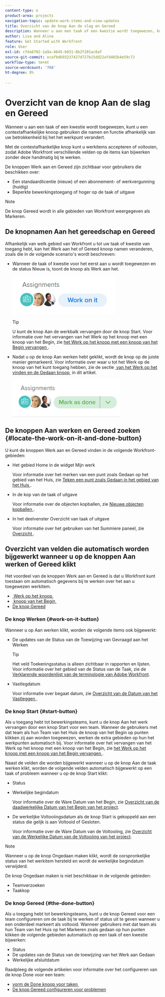 ```yaml
---
content-type: o
product-area: projects
navigation-topic: update-work-items-and-view-updates
title: Overzicht van de knop Aan de slag en Gereed
description: Wanneer u aan een taak of een kwestie wordt toegewezen, kunt u een contextafhankelijke knoop gebruiken die namen en functie afhankelijk van uw betrokkenheid bij het het werkpunt verandert.
author: Lisa and Alina
feature: Get Started with Workfront
role: User
exl-id: cfda6702-1a9a-4645-b031-8b2f201ac0af
source-git-commit: ecafbd693237427d727b15dd22afd485b4e59c72
workflow-type: tm+mt
source-wordcount: '768'
ht-degree: 0%

---
```


# Overzicht van de knop Aan de slag en Gereed

Wanneer u aan een taak of een kwestie wordt toegewezen, kunt u een contextafhankelijke knoop gebruiken die namen en functie afhankelijk van uw betrokkenheid bij het het werkpunt verandert.

Met de contextafhankelijke knop kunt u werkitems accepteren of voltooien, zodat Adobe Workfront verschillende velden op de items kan bijwerken zonder deze handmatig bij te werken.

De knoppen Werk aan en Gereed zijn zichtbaar voor gebruikers die beschikken over:

* Een standaardlicentie (nieuw) of een abonnement- of werkvergunning (huidig)
* Beperkte bewerkingstoegang of hoger op de taak of uitgave

>[!NOTE]
>
>De knop Gereed wordt in alle gebieden van Workfront weergegeven als Markeren.

## De knopnamen Aan het gereedschap en Gereed

Afhankelijk van welk gebied van Workfront u tot uw taak of kwestie van toegang hebt, kan het Werk aan het of Gereed knoop namen veranderen, zoals die in de volgende scenario&#39;s wordt beschreven:

* Wanneer de taak of kwestie voor het eerst aan u wordt toegewezen en de status Nieuw is, toont de knoop als Werk aan het.

  ![](assets/nwe-work-on-it-button.png)

  >[!TIP]
  >
  >U kunt de knop Aan de werkbalk vervangen door de knop Start. Voor informatie over het vervangen van het Werk op het knoop met een knoop van het Begin, zie [&#x200B; het Werk op het knoop met een knoop van het Begin vervangen &#x200B;](../../people-teams-and-groups/create-and-manage-teams/work-on-it-button-to-start-button.md).

* Nadat u op de knop Aan werken hebt geklikt, wordt de knop op de juiste manier gemarkeerd. Voor informatie over waar u tot het Werk op de knoop van het kunt toegang hebben, zie de sectie [&#x200B; van het Werk op het vinden en de Gedaan knoop &#x200B;](#locate-the-work-on-it-and-done-button) in dit artikel.

  ![](assets/nwe-mark-as-done-button-350x122.png)


<!--If you are not the only one assigned to the task or issue and you are accessing your work item from the My Work widget in the Home area, the button changes to Done with my part.

  ![](assets/home-left-done-with-my-part-button-350x184.png)-->

## De knoppen Aan werken en Gereed zoeken {#locate-the-work-on-it-and-done-button}

U kunt de knoppen Werk aan en Gereed vinden in de volgende Workfront-gebieden:

* Het gebied Home in de widget Mijn werk

  Voor informatie over het merken van een punt zoals Gedaan op het gebied van het Huis, zie [&#x200B; Teken een punt zoals Gedaan in het gebied van het Huis &#x200B;](../../workfront-basics/using-home/using-the-home-area/mark-item-done-in-home.md).

* In de kop van de taak of uitgave

  Voor informatie over de objecten kopballen, zie [&#x200B; Nieuwe objecten kopballen &#x200B;](../../workfront-basics/the-new-workfront-experience/new-object-headers.md).

* In het deelvenster Overzicht van taak of uitgave

  Voor informatie over het gebruiken van het Summiere paneel, zie [&#x200B; Overzicht &#x200B;](../../workfront-basics/the-new-workfront-experience/summary-overview.md).

## Overzicht van velden die automatisch worden bijgewerkt wanneer u op de knoppen Aan werken of Gereed klikt

Het voordeel van de knoppen Werk aan en Gereed is dat u Workfront kunt toestaan om automatisch gegevens bij te werken over het aan u toegewezen werkitem.

* [&#x200B; Werk op het knoop &#x200B;](#work-on-it-button)
* [&#x200B; knoop van het Begin &#x200B;](#start-button)
* [De knop Gereed](#the-done-button)

### De knop Werken {#work-on-it-button}

Wanneer u op Aan werken klikt, worden de volgende items ook bijgewerkt:

* De updates van de Status van de Toewijzing van Gevraagd aan het Werken

  >[!TIP]
  >
  >Het veld Toekeningsstatus is alleen zichtbaar in rapporten en lijsten. Voor informatie over het gebied van de Status van de Taak, zie de [&#x200B; Verklarende woordenlijst van de terminologie van Adobe Workfront &#x200B;](../../workfront-basics/navigate-workfront/workfront-navigation/workfront-terminology-glossary.md).

* Vastlegdatum

  Voor informatie over begaat datum, zie [&#x200B; Overzicht van de Datum van het Vastleggen &#x200B;](../../manage-work/projects/updating-work-in-a-project/overview-of-commit-dates.md).

### De knop Start {#start-button}

Als u toegang hebt tot bewerkingsteams, kunt u de knop Aan het werk vervangen door een knop Start voor een team. Wanneer de gebruikers met dat team als hun Team van het Huis de knoop van het Begin op punten klikken zij aan worden toegewezen, werken de extra gebieden op hun het werkpunten automatisch bij. Voor informatie over het vervangen van het Werk op het knoop met een knoop van het Begin, zie [&#x200B; het Werk op het knoop met een knoop van het Begin vervangen &#x200B;](../../people-teams-and-groups/create-and-manage-teams/work-on-it-button-to-start-button.md).

Naast de velden die worden bijgewerkt wanneer u op de knop Aan de taak werken klikt, worden de volgende velden automatisch bijgewerkt op een taak of probleem wanneer u op de knop Start klikt:

* Status
* Werkelijke begindatum

  Voor informatie over de Ware Datum van het Begin, zie [&#x200B; Overzicht van de daadwerkelijke Datum van het Begin van het project &#x200B;](../../manage-work/projects/planning-a-project/project-actual-start-date.md).

* De werkelijke Voltooiingsdatum als de knop Start is gekoppeld aan een status die gelijk is aan Voltooid of Gesloten.

  Voor informatie over de Ware Datum van de Voltooiing, zie [&#x200B; Overzicht van de Werkelijke Datum van de Voltooiing van het project &#x200B;](../../manage-work/projects/planning-a-project/project-actual-completion-date.md).

>[!NOTE]
>
>Wanneer u op de knop Ongedaan maken klikt, wordt de oorspronkelijke status van het werkitem hersteld en wordt de werkelijke begindatum verwijderd.
>
>De knop Ongedaan maken is niet beschikbaar in de volgende gebieden:
>
>* Teamverzoeken
>* Taakkop
>

### De knop Gereed {#the-done-button}

Als u toegang hebt tot bewerkingsteams, kunt u de knop Gereed voor een team configureren om de taak bij te werken of status uit te geven wanneer u een onderdeel markeert als voltooid. Wanneer gebruikers met dat team als hun Team van het Huis op het Markeren zoals gedaan op hun punten klikken de volgende gebieden automatisch op een taak of een kwestie bijwerken:

* Status
* De updates van de Status van de toewijzing van het Werk aan Gedaan
* Werkelijke afsluitdatum

Raadpleeg de volgende artikelen voor informatie over het configureren van de knop Done voor een team:

* [&#x200B; vorm de Done knoop voor taken &#x200B;](../../people-teams-and-groups/create-and-manage-teams/configure-the-done-button-for-tasks.md)
* [De knop Gereed configureren voor problemen](../../people-teams-and-groups/create-and-manage-teams/configure-the-done-button-for-issues.md)
